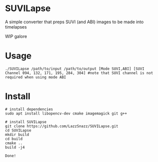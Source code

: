 # SUVILapse
A simple converter that preps SUVI (and ABI) images to be made into timelapses

WIP galore
# Usage
```
./SUVILapse /path/to/input /path/to/output [Mode SUVI,ABI] [SUVI Channel 094, 132, 171, 195, 284, 304] #note that SUVI channel is not required when using mode ABI
```
# Install

```
# install dependencies
sudo apt install libopencv-dev cmake imagemagick git g++

# install SUVILapse
git clone https://github.com/LazzSnazz/SUVILapse.git
cd SUVILapse
mkdir build
cd build
cmake ..
build -j4

Done!
```

